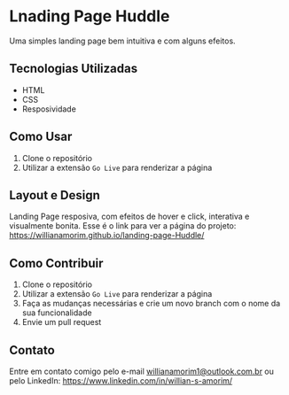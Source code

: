 # Lnading Page Huddle

Uma simples landing page bem intuitiva e com alguns efeitos.

## Tecnologias Utilizadas

- HTML
- CSS
- Resposividade

## Como Usar

1. Clone o repositório
2. Utilizar a extensão `Go Live` para renderizar a página

## Layout e Design

Landing Page resposiva, com efeitos de hover e click, interativa e visualmente bonita.
Esse é o link para ver a página do projeto: https://willianamorim.github.io/landing-page-Huddle/


## Como Contribuir

1. Clone o repositório
2. Utilizar a extensão `Go Live` para renderizar a página
3. Faça as mudanças necessárias e crie um novo branch com o nome da sua funcionalidade
4. Envie um pull request

## Contato

Entre em contato comigo pelo e-mail willianamorim1@outlook.com.br ou pelo LinkedIn: https://www.linkedin.com/in/willian-s-amorim/
